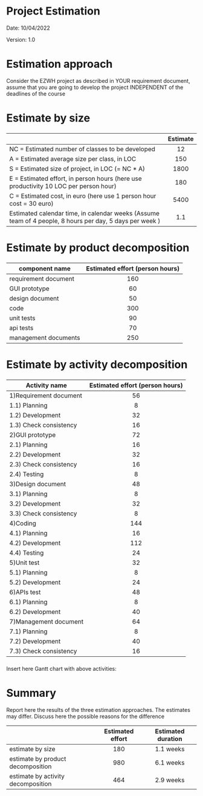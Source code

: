 # Project Estimation  
Date: 10/04/2022

Version: 1.0


# Estimation approach
Consider the EZWH  project as described in YOUR requirement document, assume that you are going to develop the project INDEPENDENT of the deadlines of the course
# Estimate by size
### 
|             | Estimate                        |             
| ----------- | :-------------------------------: |  
| NC =  Estimated number of classes to be developed   |    12 |                    
|  A = Estimated average size per class, in LOC       |         150                   | 
| S = Estimated size of project, in LOC (= NC * A) | 1800 |  
| E = Estimated effort, in person hours (here use productivity 10 LOC per person hour) | 180 |   
| C = Estimated cost, in euro (here use 1 person hour cost = 30 euro) | 5400 | 
| Estimated calendar time, in calendar weeks (Assume team of 4 people, 8 hours per day, 5 days per week ) |          1.1          |               

# Estimate by product decomposition
### 
|         component name    | Estimated effort (person hours)   |             
| ----------- | :-------------------------------: | 
|requirement document    | 160 |
| GUI prototype | 60 |
|design document | 50 |
|code |300|
| unit tests |90|
| api tests |70|
| management documents  |250|



# Estimate by activity decomposition
### 
|         Activity name    | Estimated effort (person hours)   |             
| ----------- | :-------------------------------: | 
| 1)Requirement document | 56 |
| 1.1) Planning | 8 |
| 1.2) Development | 32 |
| 1.3) Check consistency | 16 |
| 2)GUI prototype | 72 |
| 2.1) Planning | 16 |
| 2.2) Development | 32 |
| 2.3) Check consistency | 16 |
| 2.4) Testing | 8 |
| 3)Design document | 48 |
| 3.1) Planning | 8 |
| 3.2) Development | 32 |
| 3.3) Check consistency | 8 |
| 4)Coding | 144 |
| 4.1) Planning | 16 |
| 4.2) Development | 112 |
| 4.4) Testing | 24 |
| 5)Unit test | 32 |
| 5.1) Planning | 8 |
| 5.2) Development | 24 |
| 6)APIs test | 48 |
| 6.1) Planning | 8 |
| 6.2) Development | 40 |
| 7)Management document | 64 |
| 7.1) Planning | 8 |
| 7.2) Development | 40 |
| 7.3) Check consistency | 16 |


###
Insert here Gantt chart with above activities:

# Summary

Report here the results of the three estimation approaches. The  estimates may differ. Discuss here the possible reasons for the difference

|             | Estimated effort                        |   Estimated duration |          
| ----------- | :-------------------------------: | :---------------:|
| estimate by size | 180 | 1.1 weeks |
| estimate by product decomposition |980| 6.1 weeks |
| estimate by activity decomposition |464| 2.9 weeks |
